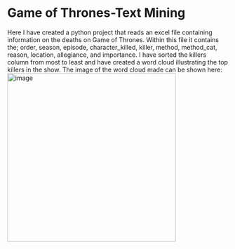 # Game of Thrones-Text Mining
Here I have created a python project that reads an excel file containing information on the deaths on Game of Thrones. Within this file it contains the; order,	season, episode,	character_killed,	killer,	method,	method_cat,	reason,	location,	allegiance,	and importance. I have sorted the killers column from most to least and have created a word cloud illustrating the top killers in the show.
The image of the word cloud made can be shown here:
<img width="384" alt="image" src="https://user-images.githubusercontent.com/115505562/196441445-49f432cb-858c-448b-a6e9-91d28dac88c4.png">
